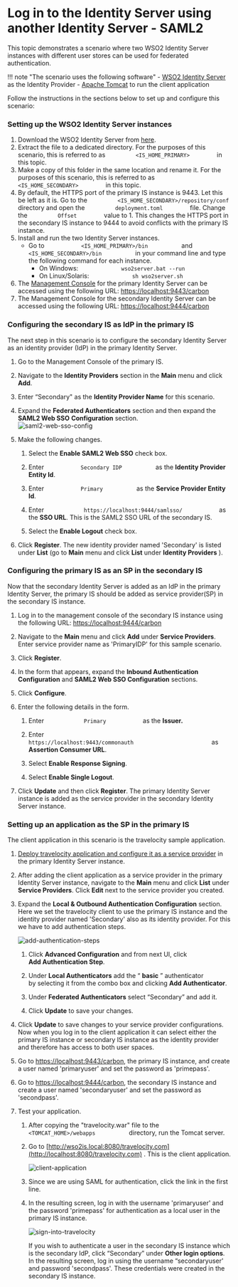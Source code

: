 # Log in to the Identity Server using another Identity Server - SAML2

This topic demonstrates a scenario where two WSO2 Identity Server
instances with different user stores can be used for federated
authentication.

!!! note "The scenario uses the following software" 
    -   [WSO2 Identity Server](http://wso2.com/products/identity-server/) as the Identity Provider 
    -   [Apache Tomcat](http://tomcat.apache.org/) to run the client application
    

Follow the instructions in the sections below to set up and configure
this scenario:

### Setting up the WSO2 Identity Server instances

1.  Download the WSO2 Identity Server from
    [here](http://wso2.com/products/identity-server).
2.  Extract the file to a dedicated directory. For the purposes of this
    scenario, this is referred to as
    `          <IS_HOME_PRIMARY>         ` in this topic.
3.  Make a copy of this folder in the same location and rename it. For
    the purposes of this scenario, this is referred to as
    `          <IS_HOME_SECONDARY>         ` in this topic.
4.  By default, the HTTPS port of the primary IS instance is 9443. Let
    this be left as it is. Go to the
    `          <IS_HOME_SECONDARY>/repository/conf         ` directory
    and open the `          deployment.toml         ` file. Change the
    `          Offset         ` value to 1. This changes the
    HTTPS port in the secondary IS instance to 9444 to avoid conflicts
    with the primary IS instance.
5.  Install and run the two Identity Server instances.
    -   Go to `            <IS_HOME_PRIMARY>/bin           ` and
        `            <IS_HOME_SECONDARY>/bin           ` in your command
        line and type the following command for each instance.
        -   On Windows:
            `              wso2server.bat --run             `
        -   On Linux/Solaris:
            `              sh wso2server.sh             `
6.  The [Management
    Console](../../setup/getting-started-with-the-management-console)
    for the primary Identity Server can be accessed using the following
    URL: <https://localhost:9443/carbon>
7.  The Management Console for the secondary Identity Server can be
    accessed using the following URL: <https://localhost:9444/carbon>

### Configuring the secondary IS as IdP in the primary IS

The next step in this scenario is to configure the secondary Identity
Server as an identity provider (IdP) in the primary Identity Server.

1.  Go to the Management Console of the primary IS.
2.  Navigate to the **Identity Providers** section in the **Main** menu
    and click **Add**.
3.  Enter “Secondary" as the **Identity Provider Name** for this
    scenario.
4.  Expand the **Federated Authenticators** section and then expand the
    **SAML2 Web SSO** **Configuration** section.  
    ![saml2-web-sso-config](../assets/img/using-wso2-identity-server/saml2-web-sso-config.png) 

5.  Make the following changes.
    1.  Select the **Enable SAML2 Web SSO** check box.
    2.  Enter `            Secondary IDP           ` as the **Identity
        Provider Entity Id**.
    3.  Enter `            Primary           ` as the **Service Provider
        Entity Id**.
    4.  Enter `             https://localhost:9444/samlsso/            `
        as the **SSO URL**. This is the SAML2 SSO URL of the secondary
        IS.

    5.  Select the **Enable Logout** check box.

6.  Click **Register**. The new identity provider named 'Secondary' is
    listed under **List** (go to **Main** menu and click **List** under
    **Identity Providers** ).

### Configuring the primary IS as an SP in the secondary IS

Now that the secondary Identity Server is added as an IdP in the primary
Identity Server, the primary IS should be added as service provider(SP)
in the secondary IS instance.

1.  Log in to the management console of the secondary IS instance using
    the following URL: <https://localhost:9444/carbon>

2.  Navigate to the **Main** menu and click **Add** under **Service
    Providers**. Enter service provider name as 'PrimaryIDP' for this
    sample scenario.

3.  Click **Register**.

4.  In the form that appears, expand the **Inbound Authentication
    Configuration** and **SAML2 Web SSO Configuration** sections.

5.  Click **Configure**.

6.  Enter the following details in the form.

    1.  Enter `             Primary            ` as the **Issuer.**

    2.  Enter
        `                           https://localhost:9443/commonauth                         `
        as **Assertion Consumer URL**.

    3.  Select **Enable Response Signing**.

    4.  Select **Enable Single Logout**.

7.  Click **Update** and then click **Register**. The primary Identity
    Server instance is added as the service provider in the secondary
    Identity Server instance.

### Setting up an application as the SP in the primary IS

The client application in this scenario is the travelocity sample
application.

1.  [Deploy travelocity application and configure it as a service provider](../../learn/deploying-the-sample-app#deploying-the-travelocity-webapp) in the primary Identity Server instance. 
 
2.  After adding the client application as a service provider in the
    primary Identity Server instance, navigate to the **Main** menu and
    click **List** under **Service Providers**. Click **Edit** next to
    the service provider you created.
    
3.  Expand the **Local & Outbound Authentication Configuration**
    section. Here we set the travelocity client to use the primary IS
    instance and the identity provider named 'Secondary' also as its
    identity provider. For this we have to add authentication steps.  
    
    ![add-authentication-steps](../assets/img/using-wso2-identity-server/add-authentication-steps.png)  
     
    1.  Click **Advanced Configuration** and from next UI, click
        **Add Authentication Step**.
        
    2.  Under **Local Authenticators** add the “ **basic** ”
        authenticator by selecting it from the combo box and clicking
        **Add Authenticator**.
        
    3.  Under **Federated Authenticators** select “Secondary” and add
        it.
        
    4.  Click **Update** to save your changes.
    
4.  Click **Update** to save changes to your service provider
    configurations. Now when you log in to the client application it
    can select either the primary IS instance or secondary IS instance
    as the identity provider and therefore has access to both user
    spaces.
    
5.  Go to <https://localhost:9443/carbon>, the primary IS instance, and
    create a user named 'primaryuser' and set the password as
    'primepass'.
    
6.  Go to <https://localhost:9444/carbon>, the secondary IS instance
    and create a user named 'secondaryuser' and set the password as
    'secondpass'.
    
7.  Test your application.
    1.  After copying the "travelocity.war" file to the
        `            <TOMCAT_HOME>/webapps           ` directory, run
        the Tomcat server.
    
    2.  Go to
        [http://wso2is.local:8080/travelocity.com](http://localhost:8080/travelocity.com)
        . This is the client application.  
        
        ![client-application](../assets/img/using-wso2-identity-server/client-application.png) 
    
    3.  Since we are using SAML for authentication, click the link in
        the first line.
    
    4.  In the resulting screen, log in with the username 'primaryuser'
        and the password 'primepass' for authentication as a local user
        in the primary IS instance.  
          
        ![sign-into-travelocity](../assets/img/using-wso2-identity-server/sign-into-travelocity.png)   
        
        If you wish to authenticate a user in the secondary IS instance
        which is the secondary IdP, click “Secondary” under **Other
        login options**. In the resulting screen, log in using the
        username “secondaryuser' and password 'secondpass'. These
        credentials were created in the secondary IS instance.
